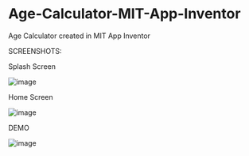 # Age-Calculator-MIT-App-Inventor
Age Calculator created in MIT App Inventor

SCREENSHOTS:

Splash Screen

![image](https://user-images.githubusercontent.com/100855236/219853938-23173bce-24c4-4549-a46a-721103834df0.png)

Home Screen

![image](https://user-images.githubusercontent.com/100855236/219853955-0c004d3b-75e6-4f4c-9b78-8184bf65d9ba.png)

DEMO

![image](https://user-images.githubusercontent.com/100855236/219854072-f146f428-84ff-40a6-8926-26959ab9092f.png)
